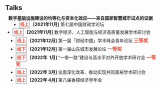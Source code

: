 <h1 id="talks"></h1>

<h2 style="margin: 30px 0px 10px;">Talks</h2>


<h4 style="margin:0 10px 0;">数字基础设施建设的均等化与资本化效应——来自国家智慧城市试点的证据</h4>



<ul style="margin:0 10px 0px;">
  <li style="margin:0 0 5px; margin-right: 10px; margin-left: 10px"><strong style="color:#e74d3c; border:1px solid #757575; padding: 3px;font-size: 0.85rem; margin-right: 10px">线上</strong><strong>[2021年11月]</strong> 第七届中国财政学论坛   </li>  
  <li style="margin:0 0 5px; margin-right: -10px; margin-left: -10px"><strong style="color:#e74d3c; border:1px solid #757575; padding: 3px;font-size: 0.85rem; margin-right: 10px">线上</strong><strong>[2021年11月]</strong> 数字经济、人工智能与经济高质量发展学术研讨会 </li>
  <li style="margin:0 0 5px;"><strong style="color:#e74d3c; border:1px solid #757575; padding: 3px;font-size: 0.85rem; margin-right: 10px">线上</strong><strong>[2021年12月]</strong> 第一届「财经中国」学术峰会青年论坛  <strong style="color:#e74d3c;font-size: 0.95rem;">三等奖</strong></li>
  <li style="margin:0 0 5px; "><strong style="color:#e74d3c; border:1px solid #757575; padding: 3px;font-size: 0.85rem; margin-right: 10px">线下</strong><strong>[2021年12月]</strong> 第一届山东城市发展论坛   <strong style="color:#e74d3c;font-size: 0.95rem;">一等奖</strong></li>
  <li style="margin:0 0 5px; "><strong style="color:#e74d3c; border:1px solid #757575; padding: 3px;font-size: 0.85rem; margin-right: 10px">线下</strong><strong>[2022年&nbsp;&nbsp;1月] </strong>“一带一路”建设与高水平对外开放学术研讨会   <strong style="color:#e74d3c;font-size: 0.95rem;">一等奖</strong></li>
  <li style="margin:0 0 5px;;"><strong style="color:#e74d3c; border:1px solid #757575; padding: 3px;font-size: 0.85rem; margin-right: 10px">线上</strong><strong>[2022年&nbsp;3月] </strong>全面深化改革、推动实现共同富裕学术研讨会 </li>
  <li style="margin:0 0 5px;"><strong style="color:#e74d3c; border:1px solid #757575; padding: 3px;font-size: 0.85rem; margin-right: 10px">线上</strong><strong>[2022年&nbsp;4月] </strong>第八届香樟经济学年会 </li>
</ul>

